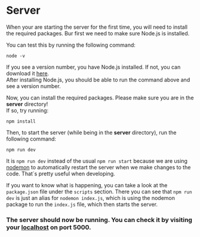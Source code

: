 # Server

When your are starting the server for the first time, you will need to install the required packages. Bur first we need to make sure Node.js is installed.

You can test this by running the following command:

```
node -v
```

If you see a version number, you have Node.js installed. If not, you can download it [here](https://nodejs.org/en/download/). </br>
After installing Node.js, you should be able to run the command above and see a version number.

Now, you can install the required packages. Please make sure you are in the **server** directory! </br>
If so, try running:

```
npm install
```

Then, to start the server (while being in the **server** directory), run the following command:

```
npm run dev
```

It is `npm run dev` instead of the usual `npm run start` because we are using [nodemon](https://www.npmjs.com/package/nodemon) to automatically restart the server when we make changes to the code. That´s pretty useful when developing.

If you want to know what is happening, you can take a look at the `package.json` file under the `scripts` section. There you can see that `npm run dev` is just an alias for `nodemon index.js`, which is using the nodemon package to run the `index.js` file, which then starts the server.

### The server should now be running. You can check it by visiting your [localhost](127.0.0.1:5000) on port 5000.
